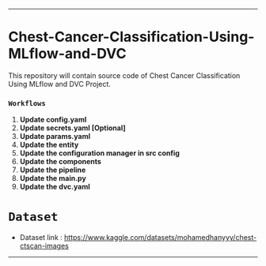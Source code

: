 
------

# **Chest-Cancer-Classification-Using-MLflow-and-DVC**
This repository will contain source code of Chest Cancer Classification Using MLflow and DVC Project.


### **`Workflows`**

1. **Update config.yaml**
2. **Update secrets.yaml [Optional]**
3. **Update params.yaml**
4. **Update the entity**
5. **Update the configuration manager in src config**
6. **Update the components**
7. **Update the pipeline**
8. **Update the main.py**
9. **Update the dvc.yaml**

# **`Dataset`**

- Dataset link : https://www.kaggle.com/datasets/mohamedhanyyy/chest-ctscan-images 

-------